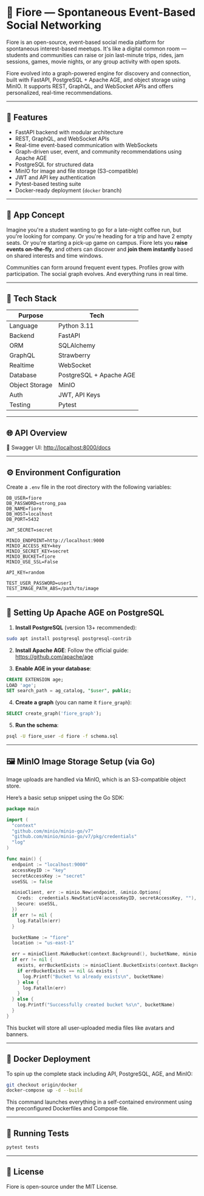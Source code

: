 # 🌸 Fiore — Spontaneous Event-Based Social Networking

Fiore is an open-source, event-based social media platform for spontaneous interest-based meetups. It's like a digital common room — students and communities can raise or join last-minute trips, rides, jam sessions, games, movie nights, or any group activity with open spots.

Fiore evolved into a graph-powered engine for discovery and connection, built with FastAPI, PostgreSQL + Apache AGE, and object storage using MinIO. It supports REST, GraphQL, and WebSocket APIs and offers personalized, real-time recommendations.

---

## 🚀 Features

- FastAPI backend with modular architecture
- REST, GraphQL, and WebSocket APIs
- Real-time event-based communication with WebSockets
- Graph-driven user, event, and community recommendations using Apache AGE
- PostgreSQL for structured data
- MinIO for image and file storage (S3-compatible)
- JWT and API key authentication
- Pytest-based testing suite
- Docker-ready deployment (`docker` branch)

---

## 🧠 App Concept

Imagine you're a student wanting to go for a late-night coffee run, but you're looking for company. Or you're heading for a trip and have 2 empty seats. Or you're starting a pick-up game on campus. Fiore lets you **raise events on-the-fly**, and others can discover and **join them instantly** based on shared interests and time windows.

Communities can form around frequent event types. Profiles grow with participation. The social graph evolves. And everything runs in real time.

---

## 🧱 Tech Stack

| Purpose        | Tech                       |
|----------------|----------------------------|
| Language       | Python 3.11                |
| Backend        | FastAPI                    |
| ORM            | SQLAlchemy                 |
| GraphQL        | Strawberry                 |
| Realtime       | WebSocket                  |
| Database       | PostgreSQL + Apache AGE    |
| Object Storage | MinIO                      |
| Auth           | JWT, API Keys              |
| Testing        | Pytest                     |

---

## 🌐 API Overview

📜 Swagger UI: [http://localhost:8000/docs](http://localhost:8000/docs)

---

## ⚙️ Environment Configuration

Create a `.env` file in the root directory with the following variables:

```env
DB_USER=fiore
DB_PASSWORD=strong_paa
DB_NAME=fiore
DB_HOST=localhost
DB_PORT=5432

JWT_SECRET=secret

MINIO_ENDPOINT=http://localhost:9000
MINIO_ACCESS_KEY=key
MINIO_SECRET_KEY=secret
MINIO_BUCKET=fiore
MINIO_USE_SSL=False

API_KEY=random

TEST_USER_PASSWORD=user1
TEST_IMAGE_PATH_ABS=/path/to/image
```

---

## 🧠 Setting Up Apache AGE on PostgreSQL

1. **Install PostgreSQL** (version 13+ recommended):

```bash
sudo apt install postgresql postgresql-contrib
```

2. **Install Apache AGE**:
Follow the official guide: https://github.com/apache/age

3. **Enable AGE in your database**:

```sql
CREATE EXTENSION age;
LOAD 'age';
SET search_path = ag_catalog, "$user", public;
```

4. **Create a graph** (you can name it `fiore_graph`):

```sql
SELECT create_graph('fiore_graph');
```

5. **Run the schema**:

```bash
psql -U fiore_user -d fiore -f schema.sql
```

---

## 🖼️ MinIO Image Storage Setup (via Go)

Image uploads are handled via MinIO, which is an S3-compatible object store.

Here’s a basic setup snippet using the Go SDK:

```go
package main

import (
  "context"
  "github.com/minio/minio-go/v7"
  "github.com/minio/minio-go/v7/pkg/credentials"
  "log"
)

func main() {
  endpoint := "localhost:9000"
  accessKeyID := "key"
  secretAccessKey := "secret"
  useSSL := false

  minioClient, err := minio.New(endpoint, &minio.Options{
    Creds:  credentials.NewStaticV4(accessKeyID, secretAccessKey, ""),
    Secure: useSSL,
  })
  if err != nil {
    log.Fatalln(err)
  }

  bucketName := "fiore"
  location := "us-east-1"

  err = minioClient.MakeBucket(context.Background(), bucketName, minio.MakeBucketOptions{Region: location})
  if err != nil {
    exists, errBucketExists := minioClient.BucketExists(context.Background(), bucketName)
    if errBucketExists == nil && exists {
      log.Printf("Bucket %s already exists\n", bucketName)
    } else {
      log.Fatalln(err)
    }
  } else {
    log.Printf("Successfully created bucket %s\n", bucketName)
  }
}
```

This bucket will store all user-uploaded media files like avatars and banners.

---

## 🐳 Docker Deployment

To spin up the complete stack including API, PostgreSQL, AGE, and MinIO:

```bash
git checkout origin/docker
docker-compose up -d --build
```

This command launches everything in a self-contained environment using the preconfigured Dockerfiles and Compose file.

---

## 🧪 Running Tests

```bash
pytest tests
```

---

## 📜 License

Fiore is open-source under the MIT License.

